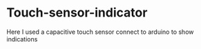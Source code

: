 # Touch-sensor-indicator
Here I used a capacitive touch sensor connect to arduino to show indications
